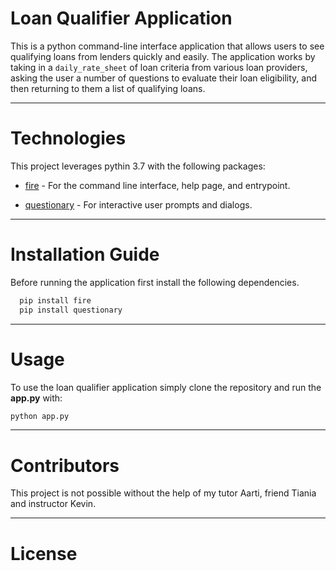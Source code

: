 # Loan Qualifier Application

This is a python command-line interface application that allows users to see qualifying loans from lenders quickly and easily. The application works by taking in a `daily_rate_sheet` of loan criteria from various loan providers, asking the user a number of questions to evaluate their loan eligibility, and then returning to them a list of qualifying loans.

---

# Technologies

This project leverages pythin 3.7 with the following packages:

* [fire](https://github.com/google/python-fire) - For the command line interface, help page, and entrypoint.

* [questionary](https://github.com/tmbo/questionary) - For interactive user prompts and dialogs.

---

# Installation Guide

Before running the application first install the following dependencies.

```python
  pip install fire
  pip install questionary
```

---

# Usage

To use the loan qualifier application simply clone the repository and run the **app.py** with:

```python
python app.py
```

---

# Contributors

This project is not possible without the help of my tutor Aarti, friend Tiania and instructor Kevin.

---

# License


